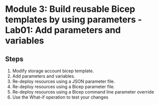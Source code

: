 # Module 3: Build reusable Bicep templates by using parameters - Lab01: Add parameters and variables

## Steps

1. Modify storage account bicep template.
2. Add parameters and variables.
3. Re-deploy resources using a JSON parameter file.
4. Re-deploy resources using a Bicep parameter file.
5. Re-deploy resources using a Bicep command line parameter override
6. Use the What-if operation to test your changes
